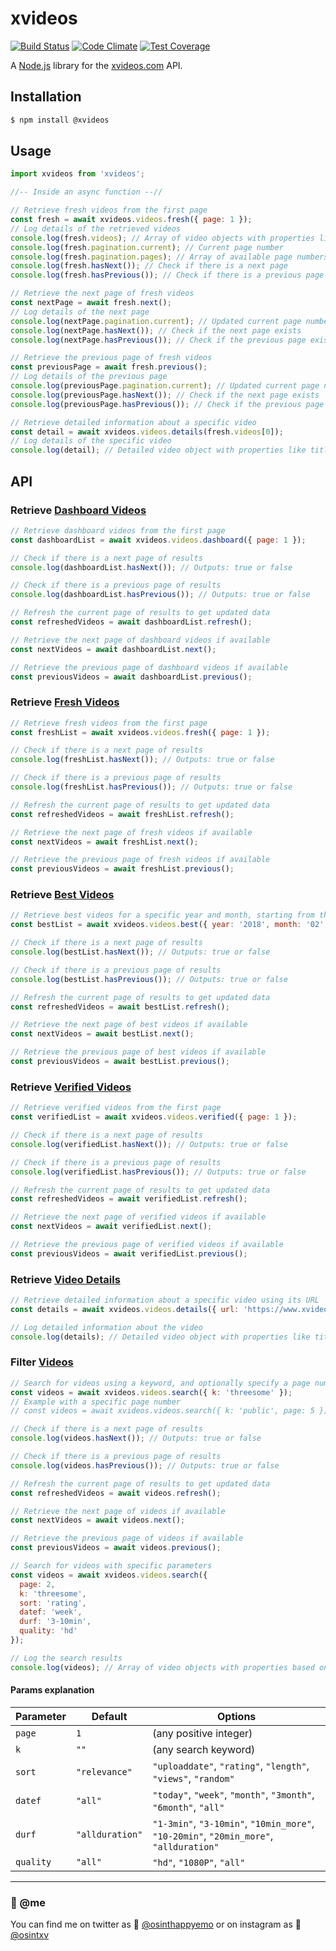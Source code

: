 # xvideos

[![Build Status](https://travis-ci.org/rodrigogs/xvideos.svg?branch=master)](https://travis-ci.org/rodrigogs/xvideos)
[![Code Climate](https://codeclimate.com/github/rodrigogs/xvideos/badges/gpa.svg)](https://codeclimate.com/github/rodrigogs/xvideos)
[![Test Coverage](https://codeclimate.com/github/rodrigogs/xvideos/badges/coverage.svg)](https://codeclimate.com/github/rodrigogs/xvideos/coverage)

A [Node.js](https://nodejs.org) library for the [xvideos.com](https://www.xvideos.com) API.

## Installation

```bash
$ npm install @xvideos
```

## Usage

```javascript
import xvideos from 'xvideos';

//-- Inside an async function --//

// Retrieve fresh videos from the first page
const fresh = await xvideos.videos.fresh({ page: 1 });
// Log details of the retrieved videos
console.log(fresh.videos); // Array of video objects with properties like url, path, title, duration, profile, views
console.log(fresh.pagination.current); // Current page number
console.log(fresh.pagination.pages); // Array of available page numbers
console.log(fresh.hasNext()); // Check if there is a next page
console.log(fresh.hasPrevious()); // Check if there is a previous page

// Retrieve the next page of fresh videos
const nextPage = await fresh.next();
// Log details of the next page
console.log(nextPage.pagination.current); // Updated current page number
console.log(nextPage.hasNext()); // Check if the next page exists
console.log(nextPage.hasPrevious()); // Check if the previous page exists

// Retrieve the previous page of fresh videos
const previousPage = await fresh.previous();
// Log details of the previous page
console.log(previousPage.pagination.current); // Updated current page number
console.log(previousPage.hasNext()); // Check if the next page exists
console.log(previousPage.hasPrevious()); // Check if the previous page exists

// Retrieve detailed information about a specific video
const detail = await xvideos.videos.details(fresh.videos[0]);
// Log details of the specific video
console.log(detail); // Detailed video object with properties like title, duration, image, videoType, views, files
```

## API

### Retrieve [Dashboard Videos](https://www.xvideos.com)

```javascript
// Retrieve dashboard videos from the first page
const dashboardList = await xvideos.videos.dashboard({ page: 1 });

// Check if there is a next page of results
console.log(dashboardList.hasNext()); // Outputs: true or false

// Check if there is a previous page of results
console.log(dashboardList.hasPrevious()); // Outputs: true or false

// Refresh the current page of results to get updated data
const refreshedVideos = await dashboardList.refresh();

// Retrieve the next page of dashboard videos if available
const nextVideos = await dashboardList.next();

// Retrieve the previous page of dashboard videos if available
const previousVideos = await dashboardList.previous();
```

### Retrieve [Fresh Videos](https://www.xvideos.com/new/1)

```javascript
// Retrieve fresh videos from the first page
const freshList = await xvideos.videos.fresh({ page: 1 });

// Check if there is a next page of results
console.log(freshList.hasNext()); // Outputs: true or false

// Check if there is a previous page of results
console.log(freshList.hasPrevious()); // Outputs: true or false

// Refresh the current page of results to get updated data
const refreshedVideos = await freshList.refresh();

// Retrieve the next page of fresh videos if available
const nextVideos = await freshList.next();

// Retrieve the previous page of fresh videos if available
const previousVideos = await freshList.previous();
```

### Retrieve [Best Videos](https://www.xvideos.com/best)

```javascript
// Retrieve best videos for a specific year and month, starting from the first page
const bestList = await xvideos.videos.best({ year: '2018', month: '02', page: 1 });

// Check if there is a next page of results
console.log(bestList.hasNext()); // Outputs: true or false

// Check if there is a previous page of results
console.log(bestList.hasPrevious()); // Outputs: true or false

// Refresh the current page of results to get updated data
const refreshedVideos = await bestList.refresh();

// Retrieve the next page of best videos if available
const nextVideos = await bestList.next();

// Retrieve the previous page of best videos if available
const previousVideos = await bestList.previous();
```

### Retrieve [Verified Videos](https://www.xvideos.com/verified/videos)

```javascript
// Retrieve verified videos from the first page
const verifiedList = await xvideos.videos.verified({ page: 1 });

// Check if there is a next page of results
console.log(verifiedList.hasNext()); // Outputs: true or false

// Check if there is a previous page of results
console.log(verifiedList.hasPrevious()); // Outputs: true or false

// Refresh the current page of results to get updated data
const refreshedVideos = await verifiedList.refresh();

// Retrieve the next page of verified videos if available
const nextVideos = await verifiedList.next();

// Retrieve the previous page of verified videos if available
const previousVideos = await verifiedList.previous();
```

### Retrieve [Video Details](https://www.xvideos.com/video36638661/chaturbate_lulacum69_30-05-2018)

```javascript
// Retrieve detailed information about a specific video using its URL
const details = await xvideos.videos.details({ url: 'https://www.xvideos.com/video36638661/chaturbate_lulacum69_30-05-2018' });

// Log detailed information about the video
console.log(details); // Detailed video object with properties like title, duration, image, videoType, views, files
```

### Filter [Videos](https://www.xvideos.com/?k=threesome)

```javascript
// Search for videos using a keyword, and optionally specify a page number
const videos = await xvideos.videos.search({ k: 'threesome' });
// Example with a specific page number
// const videos = await xvideos.videos.search({ k: 'public', page: 5 });

// Check if there is a next page of results
console.log(videos.hasNext()); // Outputs: true or false

// Check if there is a previous page of results
console.log(videos.hasPrevious()); // Outputs: true or false

// Refresh the current page of results to get updated data
const refreshedVideos = await videos.refresh();

// Retrieve the next page of videos if available
const nextVideos = await videos.next();

// Retrieve the previous page of videos if available
const previousVideos = await videos.previous();

// Search for videos with specific parameters
const videos = await xvideos.videos.search({
  page: 2,
  k: 'threesome',
  sort: 'rating',
  datef: 'week',
  durf: '3-10min',
  quality: 'hd'
});

// Log the search results
console.log(videos); // Array of video objects with properties based on the search parameters
```

#### Params explanation

| Parameter | Default        | Options                                                                                  |
|-----------|----------------|------------------------------------------------------------------------------------------|
| `page`    | `1`            | (any positive integer)                                                                   |
| `k`       | `""`           | (any search keyword)                                                                     |
| `sort`    | `"relevance"`  | `"uploaddate"`, `"rating"`, `"length"`, `"views"`, `"random"`                            |
| `datef`   | `"all"`        | `"today"`, `"week"`, `"month"`, `"3month"`, `"6month"`, `"all"`                         |
| `durf`    | `"allduration"`| `"1-3min"`, `"3-10min"`, `"10min_more"`, `"10-20min"`, `"20min_more"`, `"allduration"` |
| `quality` | `"all"`        | `"hd"`, `"1080P"`, `"all"`                                                                |



---
### 🐼 @me

You can find me on twitter as 🐤 <a href="https://twitter.com/osinthappyemo">@osinthappyemo</a>
or on instagram as 🍢 <a href="https://instagram.com/osintxv">@osintxv</a>
